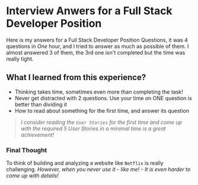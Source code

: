 # Interview Anwers for a Full Stack Developer Position
Here is my answers for a Full Stack Developer Position Questions, it was 4 questions in *One* hour, and I tried to answer as much as possible of them. I almost answered 3 of them, the 3rd one isn't completed but the time was really tight.

## What I learned from this experience?
- Thinking takes time, sometimes even more than completing the task!
- Never get distracted with 2 questions. Use your time on ONE question is better than dividing it
- How to read about something for the first time, and answer its question
> _I consider reading the `User Stories` for the first time and come up with the required 5 User Stories in a minimal time is a great achievement!_

### Final Thought
To think of building and analyzing a website like `Netflix` is really challenging. _However, when you never use it - like me! - It is even harder to come up with details!_

